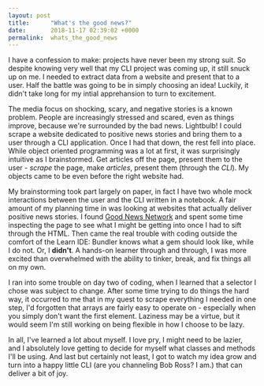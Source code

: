 ```yaml
---
layout: post
title:      "What's the good news?"
date:       2018-11-17 02:39:02 +0000
permalink:  whats_the_good_news
---
```



I have a confession to make: projects have never been my strong suit. So despite knowing very well that my CLI project was coming up, it still snuck up on me. I needed to extract data from a website and present that to a user. Half the battle was going to be in simply choosing an idea! Luckily, it didn't take long for my intial apprehansion to turn to excitement.

The media focus on shocking, scary, and negative stories is a known problem. People are increasingly stressed and scared, even as things improve, because we're surrounded by the bad news. Lightbulb! I could scrape a website dedicated to positive news stories and bring them to a user through a CLI application. Once I had that down, the rest fell into place. While object oriented programming was a lot at first, it was surprisingly intuitive as I brainstormed. Get articles off the page, present them to the user - *scrape* the page, make *articles*, present them (through the *CLI*). My objects came to be even before the right website had.

My brainstorming took part largely on paper, in fact I have two whole mock interactions between the user and the CLI written in a notebook. A fair amount of my planning time in was looking at websites that actually deliver positive news stories. I found [Good News Network](http://www.goodnewsnetwork.org) and spent some time inspecting the page to see what I might be getting into once I had to sift through the HTML. Then came the real trouble with coding outside the comfort of the Learn IDE: Bundler knows what a gem should look like, while I do not. Or, I **didn't**. A hands-on learner through and through, I was more excited than overwhelmed with the ability to tinker, break, and fix things all on my own. 

I ran into some trouble on day two of coding, when I learned that a selector I chose was subject to change. After some time trying to do things the hard way, it occurred to me that in my quest to scrape everything I needed in one step, I'd forgotten that arrays are fairly easy to operate on - especially when you simply don't want the first element. Laziness may be a virtue, but it would seem I'm still working on being flexible in how I choose to be lazy.

In all, I've learned a lot about myself. I love pry, I might need to be lazier, and I absolutely love getting to decide for myself what classes and methods I'll be using. And last but certainly not least, I got to watch my idea grow and turn into a happy little CLI (are you channeling Bob Ross? I am.) that can deliver a bit of joy.

